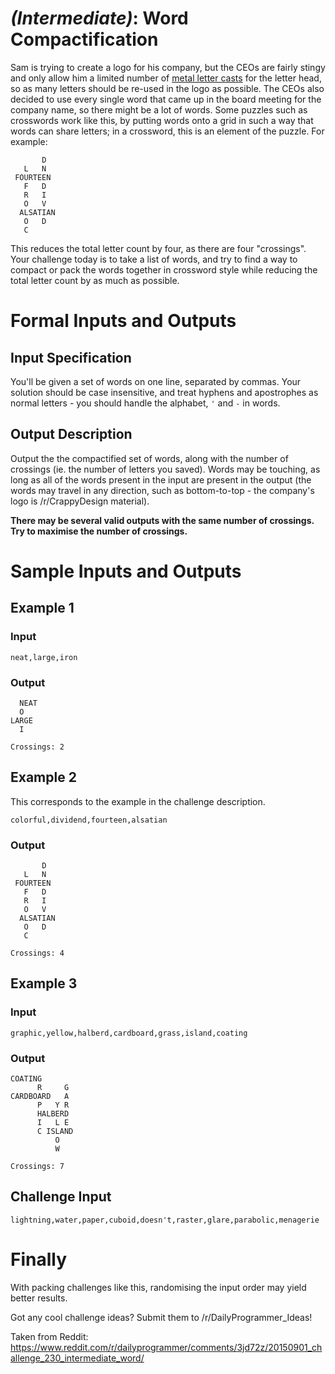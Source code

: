 # [](#IntermediateIcon) _(Intermediate)_: Word Compactification

Sam is trying to create a logo for his company, but the CEOs are fairly stingy and only allow him a limited number of [metal letter casts](https://en.wikipedia.org/wiki/Movable_type#Typesetting) for the letter head, so as many letters should be re-used in the logo as possible. The CEOs also decided to use every single word that came up in the board meeting for the company name, so there might be a lot of words. Some puzzles such as crosswords work like this, by putting words onto a grid in such a way that words can share letters; in a crossword, this is an element of the puzzle. For example:

           D
       L   N
     FOURTEEN
       F   D
       R   I
       O   V
      ALSATIAN
       O   D
       C

This reduces the total letter count by four, as there are four "crossings". Your challenge today is to take a list of words, and try to find a way to compact or pack the words together in crossword style while reducing the total letter count by as much as possible.

# Formal Inputs and Outputs

## Input Specification

You'll be given a set of words on one line, separated by commas. Your solution should be case insensitive, and treat hyphens and apostrophes as normal letters - you should handle the alphabet, `'` and `-` in words. 

## Output Description

Output the the compactified set of words, along with the number of crossings (ie. the number of letters you saved). Words may be touching, as long as all of the words present in the input are present in the output (the words may travel in any direction, such as bottom-to-top - the company's logo is /r/CrappyDesign material).

**There may be several valid outputs with the same number of crossings. Try to maximise the number of crossings.**

# Sample Inputs and Outputs

## Example 1

### Input

    neat,large,iron

### Output

      NEAT
      O
    LARGE
      I
    
    Crossings: 2

## Example 2

This corresponds to the example in the challenge description.

    colorful,dividend,fourteen,alsatian

### Output

           D
       L   N
     FOURTEEN
       F   D
       R   I
       O   V
      ALSATIAN
       O   D
       C
    
    Crossings: 4

## Example 3

### Input

    graphic,yellow,halberd,cardboard,grass,island,coating

### Output
    
    COATING
          R     G
    CARDBOARD   A
          P   Y R
          HALBERD
          I   L E
          C ISLAND
              O 
              W
    
    Crossings: 7

## Challenge Input

    lightning,water,paper,cuboid,doesn't,raster,glare,parabolic,menagerie

# Finally

With packing challenges like this, randomising the input order may yield better results.

Got any cool challenge ideas? Submit them to /r/DailyProgrammer_Ideas!

Taken from Reddit: https://www.reddit.com/r/dailyprogrammer/comments/3jd72z/20150901_challenge_230_intermediate_word/